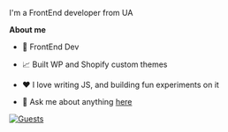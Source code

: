 I'm a FrontEnd developer from UA

**About me**

- 💼 FrontEnd Dev

- 📈 Built WP and Shopify custom themes

- ❤️ I love writing JS, and building fun experiments on it

- 💬 Ask me about anything [here](https://github.com/trabajador/trabajador/issues)
 
[![Guests](https://img.shields.io/endpoint?url=https%3A%2F%2Fhits.dwyl.com%2FTrabajador%2FTrabajador.json%3Fcolor%3Dblue)](http://hits.dwyl.com/Trabajador/Trabajador)
  
